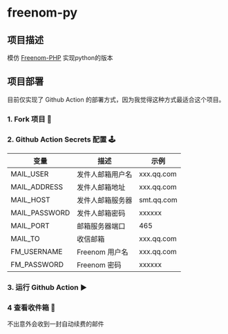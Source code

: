 # freenom-py

## 项目描述

模仿 [Freenom-PHP](https://github.com/shuai93/freenom) 实现python的版本


## 项目部署

目前仅实现了 Github Action 的部署方式，因为我觉得这种方式最适合这个项目。

### 1. Fork 项目 🔗



### 2. Github Action Secrets 配置  🕹

| 变量 | 描述 |  示例 |
| --- | --- |  --- | 
| MAIL_USER | 发件人邮箱用户名 |  xxx.qq.com | 
| MAIL_ADDRESS | 发件人邮箱地址 | xxx.qq.com |
| MAIL_HOST | 发件人邮箱服务器 | smt.qq.com |
| MAIL_PASSWORD | 发件人邮箱密码 | xxxxxx |
| MAIL_PORT | 邮箱服务器端口 |  465 |
| MAIL_TO | 收信邮箱 | xxx.qq.com |
| FM_USERNAME | Freenom 用户名 | xxx.qq.com |
| FM_PASSWORD | Freenom 密码 | xxxxxx |

### 3. 运行  Github Action ▶️


### 4 查看收件箱 📮

不出意外会收到一封自动续费的邮件